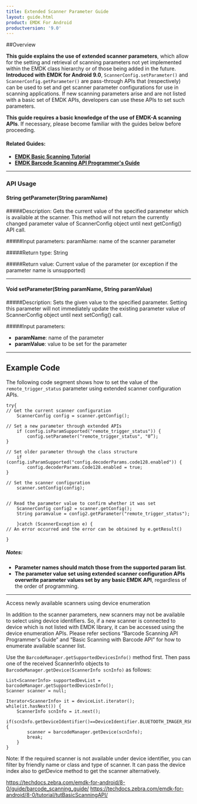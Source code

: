 ```yaml
---
title: Extended Scanner Parameter Guide
layout: guide.html
product: EMDK For Android
productversion: '9.0'
---
```


##Overview

**This guide explains the use of extended scanner parameters**, which allow for the setting and retrieval of scanning parameters not yet implemented within the EMDK class hierarchy or of those being added in the future. **Introduced with EMDK for Android 9.0**, `ScannerConfig.setParameter()` and `ScannerConfig.getParameter()` are pass-through APIs that (respectively) can be used to set and get scanner parameter configurations for use in scanning applications. If new scanning parameters arise and are not listed with a basic set of EMDK APIs, developers can use these APIs to set such parameters.

**This guide requires a basic knowledge of the use of EMDK-A scanning APIs**. If necessary, please become familiar with the guides below before proceeding. 

#### Related Guides:
* **[EMDK Basic Scanning Tutorial](https://techdocs.zebra.com/emdk-for-android/latest/tutorial/tutBasicScanningAPI/)**
* **[EMDK Barcode Scanning API Programmer's Guide](https://techdocs.zebra.com/emdk-for-android/latest/guide/barcode_scanning_guide/)**

-----

### API Usage

<!-- BELOW BASICLY REPEATS ABOVE:  
Extended scanner parameter configuration APIs are used for configuring and reading scanner parameters and values that are not supported through the [EMDK basic scanning APIs](../../apimenu). Developers currently can use the existing class structure and IntelliSense with a `ScannerConfig` object such as `config.scanParams.decodeHapticFeedback`, but are unable to use that method to read or set new scanning parameters that are now supported by extended scanner parameter configuration APIs. 

WHAT ARE THOSE PARAMERERS? 
New parameters not supported by existing class structure are listed in here >>> `link to a new page with latest params`<<<. Developers need to refer those parameters and supported values from above document and pass the parameter information to extended APIs.

-----
 -->

#### String getParameter(String paramName)

#####Description: 
Gets the current value of the specified parameter which is available at the scanner. This method will not return the currently changed parameter value of ScannerConfig object until next getConfig() API call.

#####Input parameters:
paramName: name of the scanner parameter

#####Return type: 
String 

#####Return value:
Current value of the parameter (or exception if the parameter name is unsupported)

-----

#### Void setParameter(String paramName, String paramValue)

#####Description: 
Sets the given value to the specified parameter. Setting this parameter will not immediately update the existing parameter value of ScannerConfig object until next setConfig() call.

#####Input parameters:
* **paramName**: name of the parameter 
* **paramValue**: value to be set for the parameter

-----

## Example Code

<!-- 
Supported extended scanner parameter list
Please refer this >>> link to a new page with latest params<<<  section of EMDK documentation for get all the extended scanner parameter configurations and supported values.

HUH? 
This is in line with previous scanner configuration APIs. It needs to get the object of `ScannerConfig` to load the current settings before using extended scanning parameter APIs. 
 -->

The following code segment shows how to set the value of the `remote_trigger_status` parameter using extended scanner configuration APIs. 

    try{
    // Get the current scanner configuration
        ScannerConfig config = scanner.getConfig();

    // Set a new parameter through extended APIs
        if (config.isParamSupported("remote_trigger_status")) {
            config.setParameter("remote_trigger_status", "0”);
    }

    // Set older parameter through the class structure
        if (config.isParamSupported("config.decoderParams.code128.enabled")) {
            config.decoderParams.Code128.enabled = true;
    }

    // Set the scanner configuration
        scanner.setConfig(config);


    // Read the parameter value to confirm whether it was set
        ScannerConfig config2 = scanner.getConfig();
        String paramvalue = config2.getParameter("remote_trigger_status");

        }catch (ScannerException e) {
    // An error occurred and the error can be obtained by e.getResult()

    }

##### Notes: 
* **Parameter names should match those from the supported param list**. 
* **The parameter value set using extended scanner configuration APIs overwrite parameter values set by any basic EMDK API**, regardless of the order of programming.

-----

Access newly available scanners using device enumeration

In addition to the scanner parameters, new scanners may not be available to select using device identifiers. So, if a new scanner is connected to device which is not listed with EMDK library, it can be accessed using the device enumeration APIs. Please refer sections “Barcode Scanning API Programmer's Guide” and “Basic Scanning with Barcode API” for how to enumerate available scanner list.

Use the `BarcodeManager.getSupportedDevicesInfo()` method first. Then pass one of the received ScannerInfo objects to `BarcodeManager.getDevice(ScannerInfo scnInfo)` as follows:


    List<ScannerInfo> supportedDevList = barcodeManager.getSupportedDevicesInfo();
    Scanner scanner = null;

    Iterator<ScannerInfo> it = deviceList.iterator();
    while(it.hasNext()) {
        ScannerInfo scnInfo = it.next();
        if(scnInfo.getDeviceIdentifier()==DeviceIdentifier.BLUETOOTH_IMAGER_RS6000){        
            scanner = barcodeManager.getDevice(scnInfo);
            break;
        }
    }

Note: If the required scanner is not available under device identifier, you can filter by friendly name or class and type of scanner. It can pass the device index also to getDevice method to get the scanner alternatively.

https://techdocs.zebra.com/emdk-for-android/8-0/guide/barcode_scanning_guide/
https://techdocs.zebra.com/emdk-for-android/8-0/tutorial/tutBasicScanningAPI/

